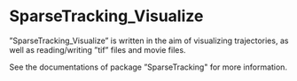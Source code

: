 # SparseTracking_Visualize

”SparseTracking_Visualize” is written in the aim of visualizing trajectories, as well as reading/writing ”tif” files and movie files.

See the documentations of package ”SparseTracking" for more information.
